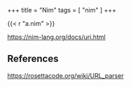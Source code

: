 +++
title = "Nim"
tags = [ "nim" ]
+++

{{< r "a.nim" >}}

<https://nim-lang.org/docs/uri.html>

## References

<https://rosettacode.org/wiki/URL_parser>
